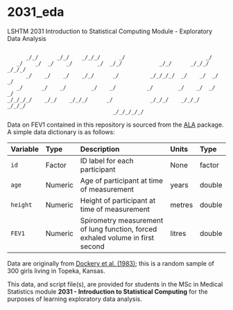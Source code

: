 # 2031_eda
LSHTM 2031 Introduction to Statistical Computing Module - Exploratory Data Analysis

```
                                                                                
      _/_/      _/_/    _/_/_/      _/                          _/            
   _/    _/  _/    _/        _/  _/_/            _/_/      _/_/_/    _/_/_/   
      _/    _/    _/    _/_/      _/          _/_/_/_/  _/    _/  _/    _/    
   _/      _/    _/        _/    _/          _/        _/    _/  _/    _/     
_/_/_/_/    _/_/    _/_/_/      _/            _/_/_/    _/_/_/    _/_/_/      
                                  _/_/_/_/_/                                          
```

Data on FEV1 contained in this repository is sourced from the [ALA](https://rdrr.io/rforge/ALA/) package. A simple data dictionary is as follows:

| Variable | Type    | Description                                                  | Units  | Type   |
| :------- | :------ | :----------------------------------------------------------- | :----- | :----- |
| `id`     | Factor  | ID label for each participant                                | None   | factor |
| `age`    | Numeric | Age of participant at time of measurement                    | years  | double |
| `height` | Numeric | Height of participant at time of measurement                 | metres | double |
| `FEV1`   | Numeric | Spirometry measurement of lung function, forced exhaled volume in first second | litres | double |

Data are originally from [Dockery et al. (1983)](https://doi.org/10.1164/arrd.1983.128.3.405); this is a random sample of 300 girls living in Topeka, Kansas.

This data, and script file(s), are provided for students in the MSc in Medical Statistics module **2031 - Introduction to Statistical Computing** for the purposes of learning exploratory data analysis.
